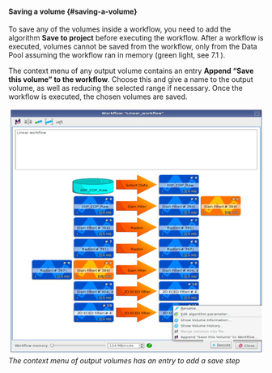 #### Saving a volume {#saving-a-volume}

To save any of the volumes inside a workflow, you need to add the algorithm **Save to project** before executing the workflow. After a workflow is executed, volumes cannot be saved from the workflow, only from the Data Pool assuming the workflow ran in memory \(green light, see 7.1 \).

The context menu of any output volume contains an entry **Append “Save this volume” to the workflow**. Choose this and give a name to the output volume, as well as reducing the selected range if necessary. Once the workflow is executed, the chosen volumes are saved.

![](/assets/017_Workflow.png)
_The context menu of output volumes has an entry to add a save step_

